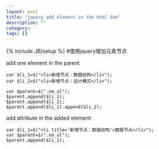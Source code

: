 ```yaml
---
layout: post
title: "jquery add element in the html dom"
description: ""
category: 
tags: []
---
```

{% include JB/setup %}
#使用jquery增加元素节点

add one element in the parent
    
    var $li_1=$("<li>新增节点：数据结构</li>");
    var $li_2=$("<li>新增节点：设计模式</li>");
    
    var $parent=$(".nm_ul");
    $parent.append($li_1);
    $parent.append($li_2);
    $parent.append($li_1).append($li_2);

add attribute in the added element:
    
    var $li_1=$("<li title='新增节点：数据结构'>数据节点</li>");
    var $parent=$(".nm_ul");
    $parent.append($li_1);
